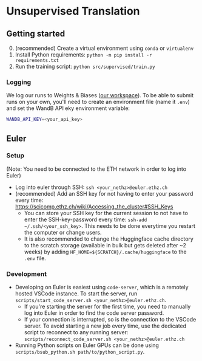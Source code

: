 # Unsupervised Translation

## Getting started

0. (recommended) Create a virtual environment using `conda` or `virtualenv`
1. Install Python requirements: `python -m pip install -r requirements.txt`
2. Run the training script: `python src/supervised/train.py`

### Logging
We log our runs to Weights & Biases ([our workspace](https://wandb.ai/dvruette/unsupervised-translation/overview)).
To be able to submit runs on your own, you'll need to create an environment file (name it `.env`) and set the WandB API eky environment variable:
```bash
WANDB_API_KEY=<your_api_key>
```

## Euler

### Setup
(Note: You need to be connected to the ETH network in order to log into Euler)

- Log into euler through SSH: `ssh <your_nethz>@euler.ethz.ch`
- (recommended) Add an SSH key for not having to enter your password every time: https://scicomp.ethz.ch/wiki/Accessing_the_cluster#SSH_Keys
  - You can store your SSH key for the current session to not have to enter the SSH-key-password every time: `ssh-add ~/.ssh/<your_ssh_key>`. This needs to be done everytime you restart the computer or change users.
  - It is also recommended to change the Huggingface cache directory to the scratch storage (available in bulk but gets deleted after ~2 weeks) by adding `HF_HOME=${SCRATCH}/.cache/huggingface` to the `.env` file.

### Development
- Developing on Euler is easiest using `code-server`, which is a remotely hosted VSCode instance. To start the server, run `scripts/start_code_server.sh <your_nethz>@euler.ethz.ch`.
  - If you're starting the server for the first time, you need to manually log into Euler in order to find the code server password.
  - If your connection is interrupted, so is the connection to the VSCode server. To avoid starting a new job every time, use the dedicated script to reconnect to any running server: `scripts/reconnect_code_server.sh <your_nethz>@euler.ethz.ch`
- Running Python scripts on Euler GPUs can be done using `scripts/bsub_python.sh path/to/python_script.py`.